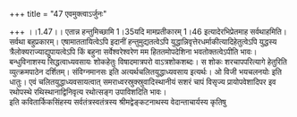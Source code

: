 +++
title = "47 एवमुक्त्वाऽर्जुनः"

+++
।।1.47।। एतान्न हन्तुमिच्छामि 1।35यदि मामप्रतीकारम् 1।46
इत्यादेरभिप्रेतमाह सर्वथाहमिति। सर्वथा बहुप्रकारम्। एषामाततायित्वेऽपि
इदानीं हन्तुमुद्यतत्वेऽपि युद्धान्निवृत्तेरधर्माकीत्यादिहेतुत्वेऽपि
युद्धस्य त्रैलोक्यराज्याद्युपायत्वेऽपि किं बहुना सर्वेश्वरेश्वरेण मम
हिततमोपदेशिना भवतोक्तत्वेऽपीति भावः। बन्धुविनाशस्य सिद्धत्वाध्यवसायः
शोकहेतुः विषादमात्रपरो वाऽत्रशोकशब्दः। स शोकः शरचापपरित्यागे हेतुरिति
व्युत्क्रमपाठेन दर्शितम्। संविग्नमानसः इति अत्यर्थचलितयुद्धाध्यवसाय
इत्यर्थः। ओ विजी भयचलनयोः इति धातुः। एवं चलितयुद्धाध्यवसायत्वात्
समराध्वरस्रुक्स्रुवादिस्थानीयं सशरं चापं विसृज्य प्रायोपवेशादिपर इव
रथोपस्थे रथिस्थानाद्विनिवृत्य रथोत्सङ्ग उपाविशदिति भावः।  
इति कवितार्किकसिंहस्य सर्वतंत्रस्वतंत्रस्य श्रीमद्वेङ्कटनाथस्य
वेदान्ताचार्यस्य कृतिषु
